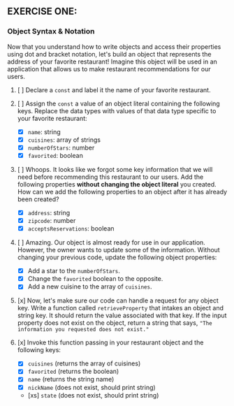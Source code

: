 ## EXERCISE ONE:

### Object Syntax & Notation

Now that you understand how to write objects and access their properties using dot and bracket notation, let's build an object that represents the address of your favorite restaurant! Imagine this object will be used in an application that allows us to make restaurant recommendations for our users.

1. [ ] Declare a `const` and label it the name of your favorite restaurant.

2. [ ] Assign the `const` a value of an object literal containing the following keys. Replace the data types with values of that data type specific to your favorite restaurant:

   - [x] `name`: string
   - [x] `cuisines`: array of strings
   - [x] `numberOfStars`: number
   - [x] `favorited`: boolean

3. [ ] Whoops. It looks like we forgot some key information that we will need before recommending this restaurant to our users. Add the following properties **without changing the object literal** you created. How can we add the following properties to an object after it has already been created?

   - [x] `address`: string
   - [x] `zipcode`: number
   - [x] `acceptsReservations`: boolean

4. [ ] Amazing. Our object is almost ready for use in our application. However, the owner wants to update some of the information. Without changing your previous code, update the following object properties:

   - [x] Add a star to the `numberOfStars`.
   - [x] Change the `favorited` boolean to the opposite.
   - [x] Add a new cuisine to the array of `cuisines`.

5. [x] Now, let's make sure our code can handle a request for any object key. Write a function called `retrieveProperty` that intakes an object and string key. It should return the value associated with that key. If the input property does not exist on the object, return a string that says, `"The information you requested does not exist."`

6. [x] Invoke this function passing in your restaurant object and the following keys:
   - [x] `cuisines` (returns the array of cuisines)
   - [x] `favorited` (returns the boolean)
   - [x] `name` (returns the string name)
   - [x] `nickName` (does not exist, should print string)
   - [xs] `state` (does not exist, should print string)
